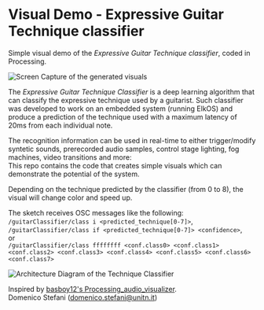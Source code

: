 # Visual Demo - Expressive Guitar Technique classifier

Simple visual demo of the _Expressive Guitar Technique classifier_, coded in Processing.  

![Screen Capture of the generated visuals](https://github.com/domenicostefani/guitar-visuals/blob/main/docs/images/expressive-guitar-technique-visuals.gif)

The _Expressive Guitar Technique Classifier_ is a deep learning algorithm that can classify the expressive technique used by a guitarist.
Such classifier was developed to work on an embedded system (running ElkOS) and produce a prediction of the technique used with a maximum latency of 20ms from each individual note.  

The recognition information can be used in real-time to either trigger/modify syntetic sounds, prerecorded audio samples, control stage lighting, fog machines, video transitions and more:  
This repo contains the code that creates simple visuals which can demonstrate the potential of the system.  

Depending on the technique predicted by the classifier (from 0 to 8), the visual will change color and speed up.

The sketch receives OSC messages like the following:  
`/guitarClassifier/class i <predicted_technique[0-7]>`,  
`/guitarClassifier/class if <predicted_technique[0-7]> <confidence>`,  
or  
`/guitarClassifier/class ffffffff <conf.class0> <conf.class1> <conf.class2> <conf.class3> <conf.class4> <conf.class5> <conf.class6> <conf.class7> `  


![Architecture Diagram of the Technique Classifier](https://github.com/domenicostefani/guitar-visuals/blob/main/docs/images/architecture-diagram.png)


Inspired by [basboy12's Processing_audio_visualizer](https://github.com/basboy12/Processing_audio_visualizer).  
Domenico Stefani (domenico.stefani@unitn.it)
